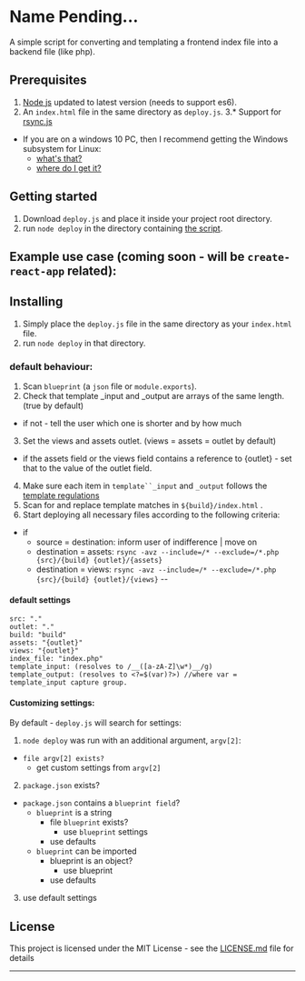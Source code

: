 # Name Pending...
A simple script for converting and templating a frontend index file into a backend file (like php).

## Prerequisites
1. [Node js](https://nodejs.org/) updated to latest version (needs to support es6).
2. An `index.html` file in the same directory as `deploy.js`.
3.* Support for [rsync.js](https://www.npmjs.com/package/rsync)
  * If you are on a windows 10 PC, then I recommend getting the Windows subsystem for Linux:
    * [what's that?](https://msdn.microsoft.com/en-us/commandline/wsl/about)
    * [where do I get it?](https://msdn.microsoft.com/en-us/commandline/wsl/install-win10)
    
## Getting started
1. Download `deploy.js` and place it inside your project root directory.
2. run `node deploy` in the directory containing [the script](#script).

## Example use case (coming soon - will be `create-react-app` related):

## Installing

1. Simply place the `deploy.js` file in the same directory as your `index.html` file.
2. run `node deploy` in that directory.

### default behaviour:
1. Scan `blueprint` (a `json` file or `module.exports`).
2. Check that template \_input and \_output are arrays of the same length. (true by default)
  * if not - tell the user which one is shorter and by how much
3. Set the views and assets outlet. (views = assets = outlet by default)
  * if the assets field or the views field contains a reference to {outlet} - set that to the value of the outlet field.
4. Make sure each item in `template``_input` and `_output` follows the [template regulations](#template_regs)
5. Scan for and replace template matches in `${build}/index.html` .
6. Start deploying all necessary files according to the following criteria:
  * if
    * source = destination: inform user of indifference | move on
    * destination = assets: `rsync -avz --include=/* --exclude=/*.php {src}/{build} {outlet}/{assets}`
    * destination = views: `rsync -avz --include=/* --exclude=/*.php {src}/{build} {outlet}/{views}`
--

#### default settings

```[cson]
src: "."
outlet: "."
build: "build"
assets: "{outlet}"
views: "{outlet}"
index_file: "index.php"
template_input: (resolves to /__([a-zA-Z]\w*)__/g)
template_output: (resolves to <?=$(var)?>) //where var = template_input capture group.
```

#### Customizing settings:
By default - `deploy.js` will search for settings:

1. `node deploy` was run with an additional argument, `argv[2]`:
  * `file argv[2] exists?`
    * get custom settings from `argv[2]`
2. `package.json` exists?
  * `package.json` contains a `blueprint field`?
    * `blueprint` is a string
      * file `blueprint` exists?
        * use `blueprint` settings
      * use defaults
    * `blueprint` can be imported
      * blueprint is an object?
        * use blueprint
      * use defaults
3. use default settings

## License

This project is licensed under the MIT License - see the [LICENSE.md](LICENSE.md) file for details

--- 
